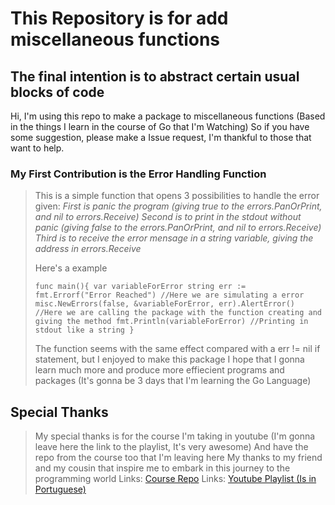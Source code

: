 # This Repository is for add miscellaneous functions

## The final intention is to abstract certain usual blocks of code

Hi, I'm using this repo to make a package to miscellaneous functions
(Based in the things I learn in the course of Go that I'm Watching)
So if you have some suggestion, please make a Issue request, I'm thankful to those
that want to help.

### My First Contribution is the Error Handling Function

> This is a simple function that opens 3 possibilities to handle the error given:
> *First is panic the program (giving true to the errors.PanOrPrint, and nil to errors.Receive)*
> *Second is to print in the stdout without panic (giving false to the errors.PanOrPrint, and nil to errors.Receive)*
> *Third is to receive the error mensage in a string variable, giving the address in errors.Receive*
>
> Here's a example
>
> `func main(){
> var variableForError string
>   err := fmt.Errorf("Error Reached") //Here we are simulating a error
>   misc.NewErrors(false, &variableForError, err).AlertError() //Here we are calling the package with the function creating and giving the method
> fmt.Println(variableForError) //Printing in stdout like a string
> }`
>
> The function seems with the same effect compared with a err != nil if statement, but I enjoyed to make this package
> I hope that I gonna learn much more and produce more effiecient programs and packages (It's gonna be 3 days that I'm learning the Go Language)

## Special Thanks

> My special thanks is for the course I'm taking in youtube (I'm gonna leave here the link to the playlist, It's very awesome)
> And have the repo from the course too that I'm leaving here
> My thanks to my friend and my cousin that inspire me to embark in this journey to the programming world
> Links: [Course Repo](https://github.com/vkorbes/aprendago)
> Links: [Youtube Playlist (Is in Portuguese)](https://youtube.com/playlist?list=PLCKpcjBB_VlBsxJ9IseNxFllf-UFEXOdg&si=7umDgPm5IzZPqW8h)
